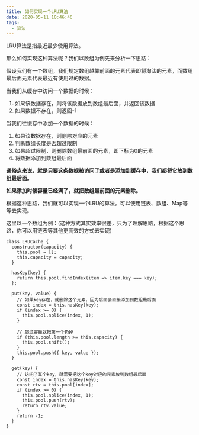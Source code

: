```yaml
---
title: 如何实现一个LRU算法
date: 2020-05-11 10:46:46
tags:
  - 算法
---
```


LRU算法是指最近最少使用算法。

那么如何实现这种算法呢？我们以数组为例先来分析一下思路：

假设我们有一个数组，我们规定数组越靠前面的元素代表即将淘汰的元素，而数组最后面元素代表最近有使用过的数据。

当我们从缓存中访问一个数据的时候：
1. 如果该数据存在，则将该数据放到数组最后面，并返回该数据
2. 如果数据不存在，则返回-1

当我们往缓存中添加一个数据的时候：
1. 如果该数据存在，则删除对应的元素
2. 判断数组长度是否超过限制
3. 如果超过限制，则删除数组最前面的元素，即下标为0的元素
4. 将数据添加到数组最后面

**通俗点来说，就是只要这条数据被访问了或者是添加到缓存中，我们都将它放到数组最后面。**

**如果添加时候容量已经满了，就把数组最前面的元素删除。**

根据这种思路，我们就可以实现一个LRU的算法。可以使用链表、数组、Map等等去实现。

这里以一个数组为例：(这种方式其实效率很差，只为了理解思路，根据这个思路，你可以用链表等其他更高效的方式去实现)
```
class LRUCache {
  constructor(capacity) {
    this.pool = [];
    this.capacity = capacity;
  }

  hasKey(key) {
    return this.pool.findIndex(item => item.key === key);
  };

  put(key, value) {
    // 如果key存在，就删除这个元素，因为后面会直接添加到数组最后面
    const index = this.hasKey(key);
    if (index >= 0) {
      this.pool.splice(index, 1);
    }

    // 超过容量就把第一个扔掉
    if (this.pool.length >= this.capacity) {
      this.pool.shift();
    }
    this.pool.push({ key, value });
  }

  get(key) {
    // 访问了某个key，就需要把这个key对应的元素放到数组最后面
    const index = this.hasKey(key);
    const rtv = this.pool[index];
    if (index >= 0) {
      this.pool.splice(index, 1);
      this.pool.push(rtv);
      return rtv.value;
    }
    return -1;
  }
}
```
